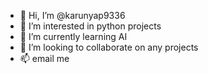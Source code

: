 - 👋 Hi, I’m @karunyap9336
- 👀 I’m interested in python projects
- 🌱 I’m currently learning AI
- 💞️ I’m looking to collaborate on any projects
- 📫 email me

<!---
karunyap9336/karunyap9336 is a ✨ special ✨ repository because its `README.md` (this file) appears on your GitHub profile.
You can click the Preview link to take a look at your changes.
--->

